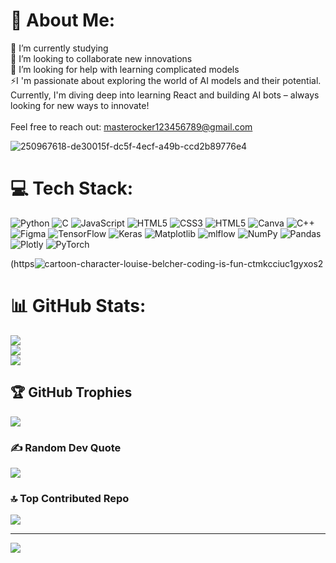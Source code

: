 # 💫 About Me:
🔭 I’m currently studying<br>👯 I’m looking to collaborate new innovations<br>🤝 I’m looking for help with learning complicated models<br>⚡I 'm passionate about exploring the world of AI models and their potential. Currently, I'm diving deep into learning React and building AI bots – always looking for new ways to innovate!<br><br>Feel free to reach out: masterocker123456789@gmail.com

![250967618-de30015f-dc5f-4ecf-a49b-ccd2b89776e4](https://github.com/user-attachments/assets/d33de44d-8216-4628-93df-bdda45ee2a75)


# 💻 Tech Stack:
![Python](https://img.shields.io/badge/python-3670A0?style=for-the-badge&logo=python&logoColor=ffdd54) ![C](https://img.shields.io/badge/c-%2300599C.svg?style=for-the-badge&logo=c&logoColor=white) ![JavaScript](https://img.shields.io/badge/javascript-%23323330.svg?style=for-the-badge&logo=javascript&logoColor=%23F7DF1E) ![HTML5](https://img.shields.io/badge/html5-%23E34F26.svg?style=for-the-badge&logo=html5&logoColor=white) ![CSS3](https://img.shields.io/badge/css3-%231572B6.svg?style=for-the-badge&logo=css3&logoColor=white) ![HTML5](https://img.shields.io/badge/html5-%23E34F26.svg?style=for-the-badge&logo=html5&logoColor=white) ![Canva](https://img.shields.io/badge/Canva-%2300C4CC.svg?style=for-the-badge&logo=Canva&logoColor=white) ![C++](https://img.shields.io/badge/c++-%2300599C.svg?style=for-the-badge&logo=c%2B%2B&logoColor=white) ![Figma](https://img.shields.io/badge/figma-%23F24E1E.svg?style=for-the-badge&logo=figma&logoColor=white) ![TensorFlow](https://img.shields.io/badge/TensorFlow-%23FF6F00.svg?style=for-the-badge&logo=TensorFlow&logoColor=white) ![Keras](https://img.shields.io/badge/Keras-%23D00000.svg?style=for-the-badge&logo=Keras&logoColor=white) ![Matplotlib](https://img.shields.io/badge/Matplotlib-%23ffffff.svg?style=for-the-badge&logo=Matplotlib&logoColor=black) ![mlflow](https://img.shields.io/badge/mlflow-%23d9ead3.svg?style=for-the-badge&logo=numpy&logoColor=blue) ![NumPy](https://img.shields.io/badge/numpy-%23013243.svg?style=for-the-badge&logo=numpy&logoColor=white) ![Pandas](https://img.shields.io/badge/pandas-%23150458.svg?style=for-the-badge&logo=pandas&logoColor=white) ![Plotly](https://img.shields.io/badge/Plotly-%233F4F75.svg?style=for-the-badge&logo=plotly&logoColor=white) ![PyTorch](https://img.shields.io/badge/PyTorch-%23EE4C2C.svg?style=for-the-badge&logo=PyTorch&logoColor=white)


(https![cartoon-character-louise-belcher-coding-is-fun-ctmkcciuc1gyxos2](https://github.com/user-attachments/assets/89618a26-0ec9-47ba-be87-bf708fac253e)


# 📊 GitHub Stats:
![](https://github-readme-stats.vercel.app/api?username=Aish-transitminds&theme=dark&hide_border=false&include_all_commits=true&count_private=true)<br/>
![](https://github-readme-streak-stats.herokuapp.com/?user=Aish-transitminds&theme=dark&hide_border=false)<br/>
![](https://github-readme-stats.vercel.app/api/top-langs/?username=Aish-transitminds&theme=dark&hide_border=false&include_all_commits=true&count_private=true&layout=compact)

## 🏆 GitHub Trophies
![](https://github-profile-trophy.vercel.app/?username=Aish-transitminds&theme=radical&no-frame=false&no-bg=false&margin-w=4)

### ✍️ Random Dev Quote
![](https://quotes-github-readme.vercel.app/api?type=horizontal&theme=radical)

### 🔝 Top Contributed Repo
![](https://github-contributor-stats.vercel.app/api?username=Aish-transitminds&limit=5&theme=dark&combine_all_yearly_contributions=true)

---
[![](https://visitcount.itsvg.in/api?id=Aish-transitminds&icon=0&color=0)](https://visitcount.itsvg.in)

<!-- Proudly created with GPRM ( https://gprm.itsvg.in ) -->
